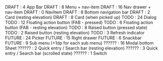 DRAFT  :  4 App Bar
DRAFT  :  8 Menu + nav-item
DRAFT  : 16 Nav drawer + nav-item
DRAFT  :  0 NavItem
DRAFT  :  8 Bottom navigation bar
DRAFT  :  2 Card (resting elevation)
DRAFT  :  8 Card (when picked up)
TODO   : 24 Dialog
TODO   : 12 Floating action button (FAB - pressed)
TODO   :  6 Floating action button (FAB - resting elevation)
TODO   :  8 Raised button (pressed state)
TODO   :  2 Raised button (resting elevation)
TODO   :  3 Refresh indicator
FUTURE : 24 Picker
FUTURE : 15 Right drawer
FUTURE :  6 Snackbar
FUTURE :  9 Sub menu (+1dp for each sub menu)
?????? : 16 Modal bottom Sheet
?????? :  2 Quick entry / Search bar (resting elevation)
?????? :  3 Quick entry / Search bar (scrolled state)
?????? :  1 Switch